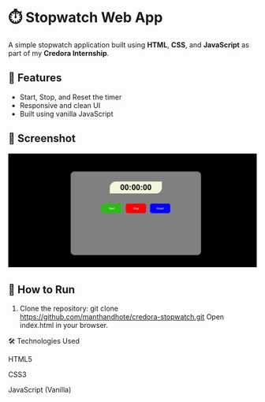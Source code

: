 # ⏱️ Stopwatch Web App

A simple stopwatch application built using **HTML**, **CSS**, and **JavaScript** as part of my **Credora Internship**.

## 🚀 Features
- Start, Stop, and Reset the timer
- Responsive and clean UI
- Built using vanilla JavaScript


## 📸 Screenshot
![Stopwatch Screenshot](screenshot.png)

## 🔧 How to Run
1. Clone the repository:
git clone https://github.com/manthandhote/credora-stopwatch.git
Open index.html in your browser.

🛠️ Technologies Used

HTML5

CSS3

JavaScript (Vanilla)
